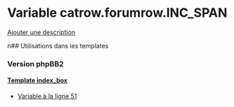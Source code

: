 # Variable catrow.forumrow.INC_SPAN
[Ajouter une description](https://fa-tvars.appspot.com/catrow.forumrow.INC_SPAN)

n## Utilisations dans les templates

### Version phpBB2

#### [Template index_box](subsilver/index_box.md)
* [Variable à la ligne 51](../subsilver/index_box.tpl#L51)
